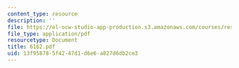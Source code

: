 ```yaml
---
content_type: resource
description: ''
file: https://ol-ocw-studio-app-production.s3.amazonaws.com/courses/res-12-000-evolution-of-physical-oceanography-spring-2007/13f958785f4247d1d6e6a827d6db2ce3_6162.pdf
file_type: application/pdf
resourcetype: Document
title: 6162.pdf
uid: 13f95878-5f42-47d1-d6e6-a827d6db2ce3
---
```

